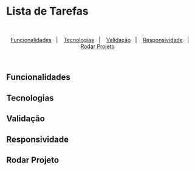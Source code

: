 # Lista de Tarefas

<br/>

<p align="center">
  <a href="#Funcionalidades">Funcionalidades</a>&nbsp;&nbsp;&nbsp;|&nbsp;&nbsp;&nbsp;
  <a href="#Tecnologias">Tecnologias</a>&nbsp;&nbsp;&nbsp;|&nbsp;&nbsp;&nbsp;
  <a href="#Validação">Validação</a>&nbsp;&nbsp;&nbsp;|&nbsp;&nbsp;&nbsp;
  <a href="#Responsividade">Responsividade</a>&nbsp;&nbsp;&nbsp;|&nbsp;&nbsp;&nbsp;
  <a href="#Rodar Projeto">Rodar Projeto</a>&nbsp;&nbsp;&nbsp;&nbsp;&nbsp;&nbsp;
</p>

<br/>

## Funcionalidades

## Tecnologias

## Validação

## Responsividade

## Rodar Projeto

